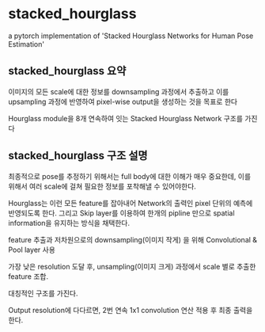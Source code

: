 # stacked_hourglass
a pytorch implementation of 'Stacked Hourglass Networks for Human Pose Estimation'


## stacked_hourglass 요약

이미지의 모든 scale에 대한 정보를 downsampling 과정에서 추출하고 이를 upsampling 과정에 반영하여 pixel-wise output을 생성하는 것을 목표로 한다

Hourglass module을 8개 연속하여 잇는 Stacked Hourglass Network 구조를 가진다

## stacked_hourglass 구조 설명

최종적으로 pose를 추정하기 위해서는 full body에 대한 이해가 매우 중요한데, 이를 위해서 여러 scale에 걸쳐 필요한 정보를 포착해낼 수 있어야한다.

Hourglass는 이런 모든 feature를 잡아내어 Network의 출력인 pixel 단위의 예측에 반영되도록 한다.
그리고 Skip layer를 이용하여 한개의 pipline 만으로 spatial information을 유지하는 방식을 채택한다.

feature 추출과 저차원으로의 downsampling(이미지 작게) 을 위해 Convolutional & Pool layer 사용

가장 낮은 resolution 도달 후, unsampling(이미지 크게) 과정에서 scale 별로 추출한 feature 조합.

대칭적인 구조를 가진다.

Output resolution에 다다르면, 2번 연속 1x1 convolution 연산 적용 후 최종 출력을 한다.

